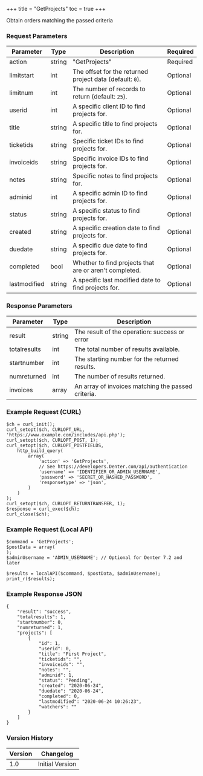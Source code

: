 +++
title = "GetProjects"
toc = true
+++

Obtain orders matching the passed criteria

### Request Parameters

| Parameter | Type | Description | Required |
| --------- | ---- | ----------- | -------- |
| action | string | "GetProjects" | Required |
| limitstart | int | The offset for the returned project data (default: `0`). | Optional |
| limitnum | int | The number of records to return (default: `25`). | Optional |
| userid | int | A specific client ID to find projects for. | Optional |
| title | string | A specific title to find projects for. | Optional |
| ticketids | string | Specific ticket IDs to find projects for. | Optional |
| invoiceids | string | Specific invoice IDs to find projects for. | Optional |
| notes | string | Specific notes to find projects for. | Optional |
| adminid | int | A specific admin ID to find projects for. | Optional |
| status | string | A specific status to find projects for. | Optional |
| created | string | A specific creation date to find projects for. | Optional |
| duedate | string | A specific due date to find projects for. | Optional |
| completed | bool | Whether to find projects that are or aren't completed. | Optional |
| lastmodified | string | A specific last modified date to find projects for. | Optional |

### Response Parameters

| Parameter | Type | Description |
| --------- | ---- | ----------- |
| result | string | The result of the operation: success or error |
| totalresults | int | The total number of results available. |
| startnumber | int | The starting number for the returned results. |
| numreturned | int | The number of results returned. |
| invoices | array | An array of invoices matching the passed criteria. |


### Example Request (CURL)

```
$ch = curl_init();
curl_setopt($ch, CURLOPT_URL, 'https://www.example.com/includes/api.php');
curl_setopt($ch, CURLOPT_POST, 1);
curl_setopt($ch, CURLOPT_POSTFIELDS,
    http_build_query(
        array(
            'action' => 'GetProjects',
            // See https://developers.Denter.com/api/authentication
            'username' => 'IDENTIFIER_OR_ADMIN_USERNAME',
            'password' => 'SECRET_OR_HASHED_PASSWORD',
            'responsetype' => 'json',
        )
    )
);
curl_setopt($ch, CURLOPT_RETURNTRANSFER, 1);
$response = curl_exec($ch);
curl_close($ch);
```


### Example Request (Local API)

```
$command = 'GetProjects';
$postData = array(
);
$adminUsername = 'ADMIN_USERNAME'; // Optional for Denter 7.2 and later

$results = localAPI($command, $postData, $adminUsername);
print_r($results);
```


### Example Response JSON

```
{
    "result": "success",
    "totalresults": 1,
    "startnumber": 0,
    "numreturned": 1,
    "projects": [
        {
            "id": 1,
            "userid": 0,
            "title": "First Project",
            "ticketids": "",
            "invoiceids": "",
            "notes": "",
            "adminid": 1,
            "status": "Pending",
            "created": "2020-06-24",
            "duedate": "2020-06-24",
            "completed": 0,
            "lastmodified": "2020-06-24 10:26:23",
            "watchers": ""
        }
    ]
}
```


### Version History

| Version | Changelog |
| ------- | --------- |
| 1.0 | Initial Version |
